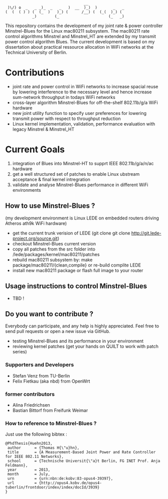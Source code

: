```
                                   __                 
 )\/) o  _   _ _)_  _   _   )  __  )_)  )       _   _ 
(  (  ( ) ) (  (_  )   )_) (      /__) (  (_(  )_) (  
            _)        (_                      (_   _) 
```

This repository contains the development of my joint rate &amp; power controller Minstrel-Blues 
for the Linux mac80211 subsystem. The mac80211 rate control algorithms Minstrel and Minstrel_HT are 
extended by my transmit power control algorithm Blues. The current development is based on my dissertation 
about practical ressource allocation in WiFi networks at the Technical University of Berlin.

# Contributions
- joint rate and power control in WiFi networks to increase spacial reuse by lowering interference to the necessary level and hence increase sum-network throughput in todays WiFi networks
- cross-layer algorithm Minstrel-Blues for off-the-shelf 802.11b/g/a WiFi hardware
- new joint utility function to specify user preferences for lowering transmit power with respect to throughput reduction
- Linux kernel implementation, validation, performance evaluation with legacy Minstrel & Minstrel_HT

# Current Goals
1. integration of Blues into Minstrel-HT to supprt IEEE 802.11b/g/a/n/ac hardware
2. get a well structured set of patches to enable Linux ubstream acceptance & final kernel intregration
3. validate and analyse Minstrel-Blues performance in different WiFi environments

## How to use Minstrel-Blues ?
(my development environment is Linux LEDE on embedded routers driving Atheros ath9k WiFi hardware)
- get the current trunk verision of LEDE (git clone git clone http://git.lede-project.org/source.git)
- checkout Minstrel-Blues current version
- copy all patches from the src folder into /lede/packages/kernel/mac80211/patches
- rebuild mac80211 subsystem by: make package/mac80211/{clean,compile} or re-build complite LEDE
- install new mac80211 package or flash full image to your router

## Usage instructions to control Minstrel-Blues
- TBD !

## Do you want to contribute ?
Everybody can participate, and any help is highly appreciated.
Feel free to send pull requests or open a new issue via GitHub.
- testing Minstrel-Blues and its performance in your environment
- reviewing kernel patches (get your hands on QUILT to work with patch series)

### Supporters and Developers
- Stefan Venz from TU-Berlin
- Felix Fietkau (aka nbd) from OpenWrt


### former contributors
- Alina Friedrichsen
- Bastian Bittorf from Freifunk Weimar

### How to reference to  Minstrel-Blues ?
Just use the following bibtex :
```
@PhdThesis{Huehn2013,
 author      = {Thomas H{\"u}hn},
 title       = {A Measurement-Based Joint Power and Rate Controller for IEEE 802.11 Networks},
 school      = {Technische Universit{\"a}t Berlin, FG INET Prof. Anja Feldmann},
 year        = 2013,
 month       = July,
 urn         = {urn:nbn:de:kobv:83-opus4-39397},
 url         = {http://opus4.kobv.de/opus4-tuberlin/frontdoor/index/index/docId/3939}
}
```

